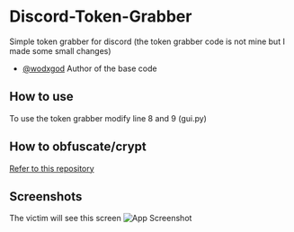 
# Discord-Token-Grabber

Simple token grabber for discord (the token grabber code is not mine but I made some small changes)
- [@wodxgod](https://github.com/wodxgod) Author of the base code


## How to use

To use the token grabber modify line 8 and 9 (gui.py)



## How to obfuscate/crypt

[Refer to this repository](https://github.com/PushpenderIndia/crypter)


## Screenshots
 The victim will see this screen
![App Screenshot](https://i.imgur.com/csrd4jY.png)




